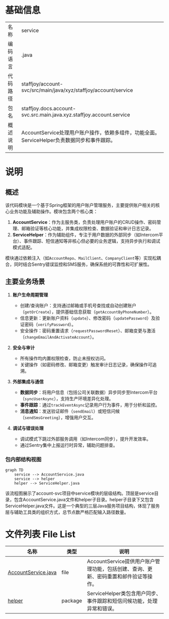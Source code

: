 # 基础信息

|      |      |
|------|------|
| 名称 | service |
| 编码语言 | .java |
| 代码路径 | staffjoy/account-svc/src/main/java/xyz/staffjoy/account/service |
| 包名 | staffjoy.docs.account-svc.src.main.java.xyz.staffjoy.account.service |
| 概述说明 | AccountService处理用户账户操作，依赖多组件，功能全面。ServiceHelper负责数据同步和事件跟踪。 |

# 说明

## 概述  
该代码模块是一个基于Spring框架的用户账户管理服务，主要提供账户相关的核心业务功能及辅助操作。模块包含两个核心类：  
1. **AccountService**：作为主服务类，负责处理用户账户的CRUD操作、密码管理、邮箱验证等核心功能，并集成权限检查、数据验证和审计日志记录。  
2. **ServiceHelper**：作为辅助组件，专注于用户数据的外部同步（如Intercom平台）、事件跟踪、短信通知等非核心但必要的业务逻辑，支持异步执行和调试模式适配。  

模块通过依赖注入（如`AccountRepo`、`MailClient`、`CompanyClient`等）实现松耦合，同时结合Sentry错误监控和SMS服务，确保系统的可靠性和可扩展性。  

## 主要业务场景  
1. **账户生命周期管理**  
   - 创建/查询账户：支持通过邮箱或手机号查找或自动创建账户（`getOrCreate`），提供基础信息获取（`getAccountByPhoneNumber`）。  
   - 信息更新：更新账户资料（`update`）、修改密码（`updatePassword`）及验证密码（`verifyPassword`）。  
   - 安全操作：密码重置请求（`requestPasswordReset`）、邮箱变更与激活（`changeEmailAndActivateAccount`）。  

2. **安全与审计**  
   - 所有操作均内置权限检查，防止未授权访问。  
   - 关键操作（如密码修改、邮箱变更）触发审计日志记录，确保操作可追溯。  

3. **外部集成与通信**  
   - **数据同步**：将用户信息（包括公司关联数据）异步同步至Intercom平台（`syncUserAsync`），支持生产环境差异化处理。  
   - **事件跟踪**：通过`trackEventAsync`记录用户行为事件，用于分析和监控。  
   - **消息通知**：发送验证邮件（`sendEmail`）或短信问候（`sendSmsGreeting`），增强用户交互。  

4. **调试与错误处理**  
   - 调试模式下跳过外部服务调用（如Intercom同步），提升开发效率。  
   - 通过Sentry集中上报运行时异常，辅助问题排查。


### 包内部结构视图

```mermaid
graph TD
    service --> AccountService.java
    service --> helper
    helper --> ServiceHelper.java
```

该流程图展示了account-svc项目中service模块的层级结构。顶层是service目录，包含AccountService.java文件和helper子目录。helper子目录下又包含ServiceHelper.java文件。这是一个典型的三层Java服务项目结构，体现了服务层与辅助工具类的组织方式，总节点数严格匹配输入路径数量。

# 文件列表 File List

| 名称   | 类型  | 说明 |
|-------|------|-------------|
| [AccountService.java](AccountService.md) | file | AccountService提供用户账户管理功能，包括创建、查询、更新、密码重置和邮件验证等操作。 |
| [helper](helper/_module.md) | package | ServiceHelper类包含用户同步、事件跟踪和短信问候功能，处理异常和错误。 |


